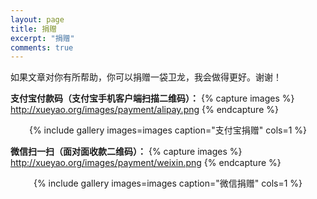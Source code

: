 ```yaml
---
layout: page
title: 捐赠
excerpt: "捐赠"
comments: true
---
```


如果文章对你有所帮助，你可以捐赠一袋卫龙，我会做得更好。谢谢！

<b>支付宝付款码（支付宝手机客户端扫描二维码）：</b>
{% capture images %}
http://xueyao.org/images/payment/alipay.png
{% endcapture %}
<center>{% include gallery images=images caption="支付宝捐赠" cols=1 %}</center>


<b>微信扫一扫（面对面收款二维码）：</b>
{% capture images %}
http://xueyao.org/images/payment/weixin.png
{% endcapture %}
<center>{% include gallery images=images caption="微信捐赠" cols=1 %}</center>
